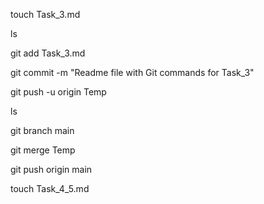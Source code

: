 touch Task_3.md

ls

git add Task_3.md

git commit -m "Readme file with Git commands for Task_3"

git push -u origin Temp

ls

git branch main

git merge Temp

git push origin main

touch Task_4_5.md
